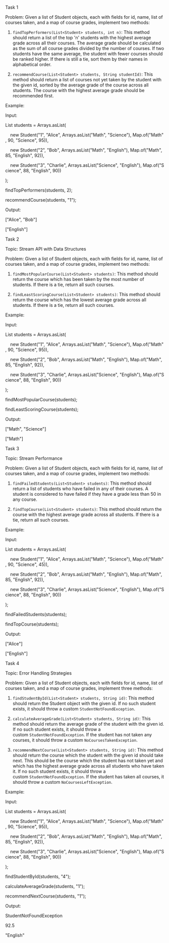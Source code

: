 Task 1

Problem: Given a list of Student objects, each with fields for id, name, list of courses taken, and a map of course grades, implement two methods:

1. `findTopPerformers(List<Student> students, int n)`: This method should return a list of the top 'n' students with the highest average grade across all their courses. The average grade should be calculated as the sum of all course grades divided by the number of courses. If two students have the same average, the student with fewer courses should be ranked higher. If there is still a tie, sort them by their names in alphabetical order.
    
2. `recommendCourse(List<Student> students, String studentId)`: This method should return a list of courses not yet taken by the student with the given id, sorted by the average grade of the course across all students. The course with the highest average grade should be recommended first.
    

Example:

Input:

List<Student> students = Arrays.asList(

    new Student("1", "Alice", Arrays.asList("Math", "Science"), Map.of("Math", 90, "Science", 95)),

    new Student("2", "Bob", Arrays.asList("Math", "English"), Map.of("Math", 85, "English", 92)),

    new Student("3", "Charlie", Arrays.asList("Science", "English"), Map.of("Science", 88, "English", 90))

);

findTopPerformers(students, 2);

recommendCourse(students, "1");

Output:

["Alice", "Bob"]

["English"]

Task 2

Topic: Stream API with Data Structures

Problem: Given a list of Student objects, each with fields for id, name, list of courses taken, and a map of course grades, implement two methods:

1. `findMostPopularCourse(List<Student> students)`: This method should return the course which has been taken by the most number of students. If there is a tie, return all such courses.
    
2. `findLeastScoringCourse(List<Student> students)`: This method should return the course which has the lowest average grade across all students. If there is a tie, return all such courses.
    

Example:

Input:

List<Student> students = Arrays.asList(

    new Student("1", "Alice", Arrays.asList("Math", "Science"), Map.of("Math", 90, "Science", 95)),

    new Student("2", "Bob", Arrays.asList("Math", "English"), Map.of("Math", 85, "English", 92)),

    new Student("3", "Charlie", Arrays.asList("Science", "English"), Map.of("Science", 88, "English", 90))

);

findMostPopularCourse(students);

findLeastScoringCourse(students);

Output:

["Math", "Science"]

["Math"]

Task 3

Topic: Stream Performance

Problem: Given a list of Student objects, each with fields for id, name, list of courses taken, and a map of course grades, implement two methods:

1. `findFailedStudents(List<Student> students)`: This method should return a list of students who have failed in any of their courses. A student is considered to have failed if they have a grade less than 50 in any course.
    
2. `findTopCourse(List<Student> students)`: This method should return the course with the highest average grade across all students. If there is a tie, return all such courses.
    

Example:

Input:

List<Student> students = Arrays.asList(

    new Student("1", "Alice", Arrays.asList("Math", "Science"), Map.of("Math", 90, "Science", 45)),

    new Student("2", "Bob", Arrays.asList("Math", "English"), Map.of("Math", 85, "English", 92)),

    new Student("3", "Charlie", Arrays.asList("Science", "English"), Map.of("Science", 88, "English", 90))

);

findFailedStudents(students);

findTopCourse(students);

Output:

["Alice"]

["English"]

Task 4

Topic: Error Handling Strategies

Problem: Given a list of Student objects, each with fields for id, name, list of courses taken, and a map of course grades, implement three methods:

1. `findStudentById(List<Student> students, String id)`: This method should return the Student object with the given id. If no such student exists, it should throw a custom `StudentNotFoundException`.
    
2. `calculateAverageGrade(List<Student> students, String id)`: This method should return the average grade of the student with the given id. If no such student exists, it should throw a custom `StudentNotFoundException`. If the student has not taken any courses, it should throw a custom `NoCoursesTakenException`.
    
3. `recommendNextCourse(List<Student> students, String id)`: This method should return the course which the student with the given id should take next. This should be the course which the student has not taken yet and which has the highest average grade across all students who have taken it. If no such student exists, it should throw a custom `StudentNotFoundException`. If the student has taken all courses, it should throw a custom `NoCoursesLeftException`.
    

Example:

Input:

List<Student> students = Arrays.asList(

    new Student("1", "Alice", Arrays.asList("Math", "Science"), Map.of("Math", 90, "Science", 95)),

    new Student("2", "Bob", Arrays.asList("Math", "English"), Map.of("Math", 85, "English", 92)),

    new Student("3", "Charlie", Arrays.asList("Science", "English"), Map.of("Science", 88, "English", 90))

);

findStudentById(students, "4");

calculateAverageGrade(students, "1");

recommendNextCourse(students, "1");

Output:

StudentNotFoundException

92.5

"English"